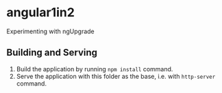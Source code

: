 # angular1in2

Experimenting with ngUpgrade

## Building and Serving

1. Build the application by running `npm install` command.
2. Serve the application with this folder as the base, i.e. with `http-server` command.